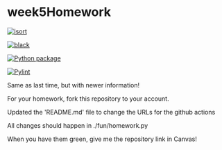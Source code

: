 # week5Homework

[![isort](https://github.com/Nikitachapagai/week5homework/actions/workflows/isort.yml/badge.svg)](https://github.com/vcu-chfauerbach/week5homework/actions/workflows/isort.yml)



[![black](https://github.com/Nikitachapagai/week5homework/actions/workflows/pyblack.yml/badge.svg)](https://github.com/vcu-chfauerbach/week5homework/actions/workflows/pyblack.yml)



[![Python package](https://github.com/Nikitachapagai/week5homework/actions/workflows/pytest.yml/badge.svg)](https://github.com/vcu-chfauerbach/week5homework/actions/workflows/pytest.yml)



[![Pylint](https://github.com/Nikitachapagai/week5homework/actions/workflows/pylint.yml/badge.svg)](https://github.com/vcu-chfauerbach/week5homework/actions/workflows/pylint.yml)


Same as last time, but with newer information!

For your homework, fork this repository to your account.

Updated the 'README.md' file to change the URLs for the github actions

All changes should happen in ./fun/homework.py

When you have them green, give me the repository link in Canvas!

